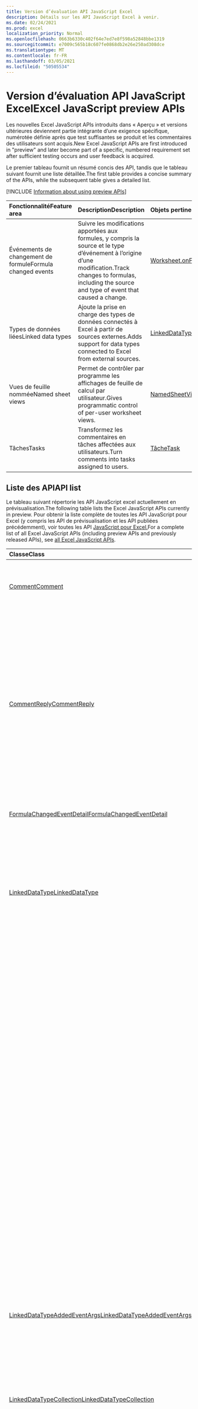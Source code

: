 ```yaml
---
title: Version d’évaluation API JavaScript Excel
description: Détails sur les API JavaScript Excel à venir.
ms.date: 02/24/2021
ms.prod: excel
localization_priority: Normal
ms.openlocfilehash: 0663b6330c402f64e7ed7e8f598a52848bbe1319
ms.sourcegitcommit: e7009c565b18c607fe0868db2e26e250ad308dce
ms.translationtype: MT
ms.contentlocale: fr-FR
ms.lasthandoff: 03/05/2021
ms.locfileid: "50505534"
---
```

# <a name="excel-javascript-preview-apis"></a><span data-ttu-id="dc914-103">Version d’évaluation API JavaScript Excel</span><span class="sxs-lookup"><span data-stu-id="dc914-103">Excel JavaScript preview APIs</span></span>

<span data-ttu-id="dc914-104">Les nouvelles Excel JavaScript APIs introduits dans « Aperçu » et versions ultérieures deviennent partie intégrante d’une exigence spécifique, numérotée définie après que test suffisantes se produit et les commentaires des utilisateurs sont acquis.</span><span class="sxs-lookup"><span data-stu-id="dc914-104">New Excel JavaScript APIs are first introduced in "preview" and later become part of a specific, numbered requirement set after sufficient testing occurs and user feedback is acquired.</span></span>

<span data-ttu-id="dc914-105">Le premier tableau fournit un résumé concis des API, tandis que le tableau suivant fournit une liste détaillée.</span><span class="sxs-lookup"><span data-stu-id="dc914-105">The first table provides a concise summary of the APIs, while the subsequent table gives a detailed list.</span></span>

[!INCLUDE [Information about using preview APIs](../../includes/using-preview-apis-host.md)]

| <span data-ttu-id="dc914-106">Fonctionnalité</span><span class="sxs-lookup"><span data-stu-id="dc914-106">Feature area</span></span> | <span data-ttu-id="dc914-107">Description</span><span class="sxs-lookup"><span data-stu-id="dc914-107">Description</span></span> | <span data-ttu-id="dc914-108">Objets pertinents</span><span class="sxs-lookup"><span data-stu-id="dc914-108">Relevant objects</span></span> |
|:--- |:--- |:--- |
| <span data-ttu-id="dc914-109">Événements de changement de formule</span><span class="sxs-lookup"><span data-stu-id="dc914-109">Formula changed events</span></span> | <span data-ttu-id="dc914-110">Suivre les modifications apportées aux formules, y compris la source et le type d’événement à l’origine d’une modification.</span><span class="sxs-lookup"><span data-stu-id="dc914-110">Track changes to formulas, including the source and type of event that caused a change.</span></span> | [<span data-ttu-id="dc914-111">Worksheet.onFormulaChanged</span><span class="sxs-lookup"><span data-stu-id="dc914-111">Worksheet.onFormulaChanged</span></span>](/javascript/api/excel/excel.worksheet#onFormulaChanged)|
| <span data-ttu-id="dc914-112">Types de données liées</span><span class="sxs-lookup"><span data-stu-id="dc914-112">Linked data types</span></span> | <span data-ttu-id="dc914-113">Ajoute la prise en charge des types de données connectés à Excel à partir de sources externes.</span><span class="sxs-lookup"><span data-stu-id="dc914-113">Adds support for data types connected to Excel from external sources.</span></span> | [<span data-ttu-id="dc914-114">LinkedDataType</span><span class="sxs-lookup"><span data-stu-id="dc914-114">LinkedDataType</span></span>](/javascript/api/excel/excel.linkeddatatype)|
| <span data-ttu-id="dc914-115">Vues de feuille nommée</span><span class="sxs-lookup"><span data-stu-id="dc914-115">Named sheet views</span></span> | <span data-ttu-id="dc914-116">Permet de contrôler par programme les affichages de feuille de calcul par utilisateur.</span><span class="sxs-lookup"><span data-stu-id="dc914-116">Gives programmatic control of per-user worksheet views.</span></span> | [<span data-ttu-id="dc914-117">NamedSheetView</span><span class="sxs-lookup"><span data-stu-id="dc914-117">NamedSheetView</span></span>](/javascript/api/excel/excel.namedsheetview) |
| <span data-ttu-id="dc914-118">Tâches</span><span class="sxs-lookup"><span data-stu-id="dc914-118">Tasks</span></span> | <span data-ttu-id="dc914-119">Transformez les commentaires en tâches affectées aux utilisateurs.</span><span class="sxs-lookup"><span data-stu-id="dc914-119">Turn comments into tasks assigned to users.</span></span> | [<span data-ttu-id="dc914-120">Tâche</span><span class="sxs-lookup"><span data-stu-id="dc914-120">Task</span></span>](/javascript/api/excel/excel.task) |

## <a name="api-list"></a><span data-ttu-id="dc914-121">Liste des API</span><span class="sxs-lookup"><span data-stu-id="dc914-121">API list</span></span>

<span data-ttu-id="dc914-122">Le tableau suivant répertorie les API JavaScript excel actuellement en prévisualisation.</span><span class="sxs-lookup"><span data-stu-id="dc914-122">The following table lists the Excel JavaScript APIs currently in preview.</span></span> <span data-ttu-id="dc914-123">Pour obtenir la liste complète de toutes les API JavaScript pour Excel (y compris les API de prévisualisation et les API publiées précédemment), voir toutes les API [JavaScript pour Excel.](/javascript/api/excel?view=excel-js-preview&preserve-view=true)</span><span class="sxs-lookup"><span data-stu-id="dc914-123">For a complete list of all Excel JavaScript APIs (including preview APIs and previously released APIs), see [all Excel JavaScript APIs](/javascript/api/excel?view=excel-js-preview&preserve-view=true).</span></span>

| <span data-ttu-id="dc914-124">Classe</span><span class="sxs-lookup"><span data-stu-id="dc914-124">Class</span></span> | <span data-ttu-id="dc914-125">Champs</span><span class="sxs-lookup"><span data-stu-id="dc914-125">Fields</span></span> | <span data-ttu-id="dc914-126">Description</span><span class="sxs-lookup"><span data-stu-id="dc914-126">Description</span></span> |
|:---|:---|:---|
|[<span data-ttu-id="dc914-127">Comment</span><span class="sxs-lookup"><span data-stu-id="dc914-127">Comment</span></span>](/javascript/api/excel/excel.comment)|[<span data-ttu-id="dc914-128">assignTask(email: string)</span><span class="sxs-lookup"><span data-stu-id="dc914-128">assignTask(email: string)</span></span>](/javascript/api/excel/excel.comment#assigntask-email-)|<span data-ttu-id="dc914-129">Affecte la tâche liée au commentaire à l’utilisateur donné en tant que seule personne assignée.</span><span class="sxs-lookup"><span data-stu-id="dc914-129">Assigns the task attached to the comment to the given user as the sole assignee.</span></span>|
||[<span data-ttu-id="dc914-130">getTask()</span><span class="sxs-lookup"><span data-stu-id="dc914-130">getTask()</span></span>](/javascript/api/excel/excel.comment#gettask--)|<span data-ttu-id="dc914-131">Obtient la tâche associée à ce commentaire.</span><span class="sxs-lookup"><span data-stu-id="dc914-131">Gets the task associated with this comment.</span></span>|
||[<span data-ttu-id="dc914-132">getTaskOrNullObject()</span><span class="sxs-lookup"><span data-stu-id="dc914-132">getTaskOrNullObject()</span></span>](/javascript/api/excel/excel.comment#gettaskornullobject--)|<span data-ttu-id="dc914-133">Obtient la tâche associée à ce commentaire.</span><span class="sxs-lookup"><span data-stu-id="dc914-133">Gets the task associated with this comment.</span></span>|
|[<span data-ttu-id="dc914-134">CommentReply</span><span class="sxs-lookup"><span data-stu-id="dc914-134">CommentReply</span></span>](/javascript/api/excel/excel.commentreply)|[<span data-ttu-id="dc914-135">assignTask(email: string)</span><span class="sxs-lookup"><span data-stu-id="dc914-135">assignTask(email: string)</span></span>](/javascript/api/excel/excel.commentreply#assigntask-email-)|<span data-ttu-id="dc914-136">Affecte la tâche liée au commentaire à l’utilisateur donné en tant que seule personne assignée.</span><span class="sxs-lookup"><span data-stu-id="dc914-136">Assigns the task attached to the comment to the given user as the sole assignee.</span></span>|
||[<span data-ttu-id="dc914-137">getTask()</span><span class="sxs-lookup"><span data-stu-id="dc914-137">getTask()</span></span>](/javascript/api/excel/excel.commentreply#gettask--)|<span data-ttu-id="dc914-138">Obtient la tâche associée à ce commentaire.</span><span class="sxs-lookup"><span data-stu-id="dc914-138">Gets the task associated with this comment.</span></span>|
||[<span data-ttu-id="dc914-139">getTaskOrNullObject()</span><span class="sxs-lookup"><span data-stu-id="dc914-139">getTaskOrNullObject()</span></span>](/javascript/api/excel/excel.commentreply#gettaskornullobject--)|<span data-ttu-id="dc914-140">Obtient la tâche associée à ce commentaire.</span><span class="sxs-lookup"><span data-stu-id="dc914-140">Gets the task associated with this comment.</span></span>|
|[<span data-ttu-id="dc914-141">FormulaChangedEventDetail</span><span class="sxs-lookup"><span data-stu-id="dc914-141">FormulaChangedEventDetail</span></span>](/javascript/api/excel/excel.formulachangedeventdetail)|[<span data-ttu-id="dc914-142">cellAddress</span><span class="sxs-lookup"><span data-stu-id="dc914-142">cellAddress</span></span>](/javascript/api/excel/excel.formulachangedeventdetail#celladdress)|<span data-ttu-id="dc914-143">Adresse de la cellule qui contient la formule modifiée.</span><span class="sxs-lookup"><span data-stu-id="dc914-143">The address of the cell that contains the changed formula.</span></span>|
||[<span data-ttu-id="dc914-144">previousFormula</span><span class="sxs-lookup"><span data-stu-id="dc914-144">previousFormula</span></span>](/javascript/api/excel/excel.formulachangedeventdetail#previousformula)|<span data-ttu-id="dc914-145">Représente la formule précédente, avant qu’elle n’a été modifiée.</span><span class="sxs-lookup"><span data-stu-id="dc914-145">Represents the previous formula, before it was changed.</span></span>|
|[<span data-ttu-id="dc914-146">LinkedDataType</span><span class="sxs-lookup"><span data-stu-id="dc914-146">LinkedDataType</span></span>](/javascript/api/excel/excel.linkeddatatype)|[<span data-ttu-id="dc914-147">dataProvider</span><span class="sxs-lookup"><span data-stu-id="dc914-147">dataProvider</span></span>](/javascript/api/excel/excel.linkeddatatype#dataprovider)|<span data-ttu-id="dc914-148">Nom du fournisseur de données pour le type de données liées.</span><span class="sxs-lookup"><span data-stu-id="dc914-148">The name of the data provider for the linked data type.</span></span>|
||[<span data-ttu-id="dc914-149">lastRefreshed</span><span class="sxs-lookup"><span data-stu-id="dc914-149">lastRefreshed</span></span>](/javascript/api/excel/excel.linkeddatatype#lastrefreshed)|<span data-ttu-id="dc914-150">Date et heure du fuseau horaire local depuis l’ouverture du manuel lors de la dernière actualisation du type de données liées.</span><span class="sxs-lookup"><span data-stu-id="dc914-150">The local time-zone date and time since the workbook was opened when the linked data type was last refreshed.</span></span>|
||[<span data-ttu-id="dc914-151">name</span><span class="sxs-lookup"><span data-stu-id="dc914-151">name</span></span>](/javascript/api/excel/excel.linkeddatatype#name)|<span data-ttu-id="dc914-152">Nom du type de données liées.</span><span class="sxs-lookup"><span data-stu-id="dc914-152">The name of the linked data type.</span></span>|
||[<span data-ttu-id="dc914-153">periodicRefreshInterval</span><span class="sxs-lookup"><span data-stu-id="dc914-153">periodicRefreshInterval</span></span>](/javascript/api/excel/excel.linkeddatatype#periodicrefreshinterval)|<span data-ttu-id="dc914-154">Fréquence, en secondes, à laquelle le type de données liées est actualisé si elle est définie `refreshMode` sur « Périodique ».</span><span class="sxs-lookup"><span data-stu-id="dc914-154">The frequency, in seconds, at which the linked data type is refreshed if `refreshMode` is set to "Periodic".</span></span>|
||[<span data-ttu-id="dc914-155">refreshMode</span><span class="sxs-lookup"><span data-stu-id="dc914-155">refreshMode</span></span>](/javascript/api/excel/excel.linkeddatatype#refreshmode)|<span data-ttu-id="dc914-156">Mécanisme par lequel les données du type de données liées sont récupérées.</span><span class="sxs-lookup"><span data-stu-id="dc914-156">The mechanism by which the data for the linked data type is retrieved.</span></span>|
||[<span data-ttu-id="dc914-157">serviceId</span><span class="sxs-lookup"><span data-stu-id="dc914-157">serviceId</span></span>](/javascript/api/excel/excel.linkeddatatype#serviceid)|<span data-ttu-id="dc914-158">ID unique du type de données liées.</span><span class="sxs-lookup"><span data-stu-id="dc914-158">The unique id of the linked data type.</span></span>|
||[<span data-ttu-id="dc914-159">supportedRefreshModes</span><span class="sxs-lookup"><span data-stu-id="dc914-159">supportedRefreshModes</span></span>](/javascript/api/excel/excel.linkeddatatype#supportedrefreshmodes)|<span data-ttu-id="dc914-160">Renvoie un tableau avec tous les modes d’actualisation pris en charge par le type de données liées.</span><span class="sxs-lookup"><span data-stu-id="dc914-160">Returns an array with all the refresh modes supported by the linked data type.</span></span>|
||[<span data-ttu-id="dc914-161">requestRefresh()</span><span class="sxs-lookup"><span data-stu-id="dc914-161">requestRefresh()</span></span>](/javascript/api/excel/excel.linkeddatatype#requestrefresh--)|<span data-ttu-id="dc914-162">Effectue une demande d’actualisation du type de données liées.</span><span class="sxs-lookup"><span data-stu-id="dc914-162">Makes a request to refresh the linked data type.</span></span>|
||[<span data-ttu-id="dc914-163">requestSetRefreshMode(refreshMode: Excel.LinkedDataTypeRefreshMode)</span><span class="sxs-lookup"><span data-stu-id="dc914-163">requestSetRefreshMode(refreshMode: Excel.LinkedDataTypeRefreshMode)</span></span>](/javascript/api/excel/excel.linkeddatatype#requestsetrefreshmode-refreshmode-)|<span data-ttu-id="dc914-164">Effectue une demande de modification du mode d’actualisation pour ce type de données liées.</span><span class="sxs-lookup"><span data-stu-id="dc914-164">Makes a request to change the refresh mode for this linked data type.</span></span>|
|[<span data-ttu-id="dc914-165">LinkedDataTypeAddedEventArgs</span><span class="sxs-lookup"><span data-stu-id="dc914-165">LinkedDataTypeAddedEventArgs</span></span>](/javascript/api/excel/excel.linkeddatatypeaddedeventargs)|[<span data-ttu-id="dc914-166">serviceId</span><span class="sxs-lookup"><span data-stu-id="dc914-166">serviceId</span></span>](/javascript/api/excel/excel.linkeddatatypeaddedeventargs#serviceid)|<span data-ttu-id="dc914-167">ID unique du nouveau type de données liées.</span><span class="sxs-lookup"><span data-stu-id="dc914-167">The unique id of the new linked data type.</span></span>|
||[<span data-ttu-id="dc914-168">source</span><span class="sxs-lookup"><span data-stu-id="dc914-168">source</span></span>](/javascript/api/excel/excel.linkeddatatypeaddedeventargs#source)|<span data-ttu-id="dc914-169">Obtient la source de l’événement.</span><span class="sxs-lookup"><span data-stu-id="dc914-169">Gets the source of the event.</span></span>|
||[<span data-ttu-id="dc914-170">type</span><span class="sxs-lookup"><span data-stu-id="dc914-170">type</span></span>](/javascript/api/excel/excel.linkeddatatypeaddedeventargs#type)|<span data-ttu-id="dc914-171">Obtient le type de l’événement.</span><span class="sxs-lookup"><span data-stu-id="dc914-171">Gets the type of the event.</span></span>|
|[<span data-ttu-id="dc914-172">LinkedDataTypeCollection</span><span class="sxs-lookup"><span data-stu-id="dc914-172">LinkedDataTypeCollection</span></span>](/javascript/api/excel/excel.linkeddatatypecollection)|[<span data-ttu-id="dc914-173">getCount()</span><span class="sxs-lookup"><span data-stu-id="dc914-173">getCount()</span></span>](/javascript/api/excel/excel.linkeddatatypecollection#getcount--)|<span data-ttu-id="dc914-174">Obtient le nombre de types de données liées dans la collection.</span><span class="sxs-lookup"><span data-stu-id="dc914-174">Gets the number of linked data types in the collection.</span></span>|
||[<span data-ttu-id="dc914-175">getItem(key: number)</span><span class="sxs-lookup"><span data-stu-id="dc914-175">getItem(key: number)</span></span>](/javascript/api/excel/excel.linkeddatatypecollection#getitem-key-)|<span data-ttu-id="dc914-176">Obtient un type de données liées par ID de service.</span><span class="sxs-lookup"><span data-stu-id="dc914-176">Gets a linked data type by service id.</span></span>|
||[<span data-ttu-id="dc914-177">getItemAt(index: number)</span><span class="sxs-lookup"><span data-stu-id="dc914-177">getItemAt(index: number)</span></span>](/javascript/api/excel/excel.linkeddatatypecollection#getitemat-index-)|<span data-ttu-id="dc914-178">Obtient un type de données liées par son index dans la collection.</span><span class="sxs-lookup"><span data-stu-id="dc914-178">Gets a linked data type by its index in the collection.</span></span>|
||[<span data-ttu-id="dc914-179">getItemOrNullObject(key: number)</span><span class="sxs-lookup"><span data-stu-id="dc914-179">getItemOrNullObject(key: number)</span></span>](/javascript/api/excel/excel.linkeddatatypecollection#getitemornullobject-key-)|<span data-ttu-id="dc914-180">Obtient un type de données liées par ID.</span><span class="sxs-lookup"><span data-stu-id="dc914-180">Gets a linked data type by ID.</span></span>|
||[<span data-ttu-id="dc914-181">items</span><span class="sxs-lookup"><span data-stu-id="dc914-181">items</span></span>](/javascript/api/excel/excel.linkeddatatypecollection#items)|<span data-ttu-id="dc914-182">Obtient l’élément enfant chargé dans cette collection de sites.</span><span class="sxs-lookup"><span data-stu-id="dc914-182">Gets the loaded child items in this collection.</span></span>|
||[<span data-ttu-id="dc914-183">requestRefreshAll()</span><span class="sxs-lookup"><span data-stu-id="dc914-183">requestRefreshAll()</span></span>](/javascript/api/excel/excel.linkeddatatypecollection#requestrefreshall--)|<span data-ttu-id="dc914-184">Effectue une demande d’actualisation de tous les types de données liées dans la collection.</span><span class="sxs-lookup"><span data-stu-id="dc914-184">Makes a request to refresh all the linked data types in the collection.</span></span>|
|[<span data-ttu-id="dc914-185">NamedSheetView</span><span class="sxs-lookup"><span data-stu-id="dc914-185">NamedSheetView</span></span>](/javascript/api/excel/excel.namedsheetview)|[<span data-ttu-id="dc914-186">activate()</span><span class="sxs-lookup"><span data-stu-id="dc914-186">activate()</span></span>](/javascript/api/excel/excel.namedsheetview#activate--)|<span data-ttu-id="dc914-187">Active cette vue de feuille.</span><span class="sxs-lookup"><span data-stu-id="dc914-187">Activates this sheet view.</span></span>|
||[<span data-ttu-id="dc914-188">delete()</span><span class="sxs-lookup"><span data-stu-id="dc914-188">delete()</span></span>](/javascript/api/excel/excel.namedsheetview#delete--)|<span data-ttu-id="dc914-189">Supprime l’affichage Feuille de la feuille de calcul.</span><span class="sxs-lookup"><span data-stu-id="dc914-189">Removes the sheet view from the worksheet.</span></span>|
||[<span data-ttu-id="dc914-190">duplicate(name?: string)</span><span class="sxs-lookup"><span data-stu-id="dc914-190">duplicate(name?: string)</span></span>](/javascript/api/excel/excel.namedsheetview#duplicate-name-)|<span data-ttu-id="dc914-191">Crée une copie de cette vue de feuille.</span><span class="sxs-lookup"><span data-stu-id="dc914-191">Creates a copy of this sheet view.</span></span>|
||[<span data-ttu-id="dc914-192">name</span><span class="sxs-lookup"><span data-stu-id="dc914-192">name</span></span>](/javascript/api/excel/excel.namedsheetview#name)|<span data-ttu-id="dc914-193">Obtient ou définit le nom de l’affichage Feuille.</span><span class="sxs-lookup"><span data-stu-id="dc914-193">Gets or sets the name of the sheet view.</span></span>|
|[<span data-ttu-id="dc914-194">NamedSheetViewCollection</span><span class="sxs-lookup"><span data-stu-id="dc914-194">NamedSheetViewCollection</span></span>](/javascript/api/excel/excel.namedsheetviewcollection)|[<span data-ttu-id="dc914-195">add(name: string)</span><span class="sxs-lookup"><span data-stu-id="dc914-195">add(name: string)</span></span>](/javascript/api/excel/excel.namedsheetviewcollection#add-name-)|<span data-ttu-id="dc914-196">Crée un affichage feuille avec le nom donné.</span><span class="sxs-lookup"><span data-stu-id="dc914-196">Creates a new sheet view with the given name.</span></span>|
||[<span data-ttu-id="dc914-197">enterTemporary()</span><span class="sxs-lookup"><span data-stu-id="dc914-197">enterTemporary()</span></span>](/javascript/api/excel/excel.namedsheetviewcollection#entertemporary--)|<span data-ttu-id="dc914-198">Crée et active un nouvel affichage de feuille temporaire.</span><span class="sxs-lookup"><span data-stu-id="dc914-198">Creates and activates a new temporary sheet view.</span></span>|
||[<span data-ttu-id="dc914-199">exit()</span><span class="sxs-lookup"><span data-stu-id="dc914-199">exit()</span></span>](/javascript/api/excel/excel.namedsheetviewcollection#exit--)|<span data-ttu-id="dc914-200">Quitte l’affichage feuille actif.</span><span class="sxs-lookup"><span data-stu-id="dc914-200">Exits the currently active sheet view.</span></span>|
||[<span data-ttu-id="dc914-201">getActive()</span><span class="sxs-lookup"><span data-stu-id="dc914-201">getActive()</span></span>](/javascript/api/excel/excel.namedsheetviewcollection#getactive--)|<span data-ttu-id="dc914-202">Obtient la vue de feuille de calcul active.</span><span class="sxs-lookup"><span data-stu-id="dc914-202">Gets the worksheet's currently active sheet view.</span></span>|
||[<span data-ttu-id="dc914-203">getCount()</span><span class="sxs-lookup"><span data-stu-id="dc914-203">getCount()</span></span>](/javascript/api/excel/excel.namedsheetviewcollection#getcount--)|<span data-ttu-id="dc914-204">Obtient le nombre d’affichages de feuille dans cette feuille de calcul.</span><span class="sxs-lookup"><span data-stu-id="dc914-204">Gets the number of sheet views in this worksheet.</span></span>|
||[<span data-ttu-id="dc914-205">getItem(key: string)</span><span class="sxs-lookup"><span data-stu-id="dc914-205">getItem(key: string)</span></span>](/javascript/api/excel/excel.namedsheetviewcollection#getitem-key-)|<span data-ttu-id="dc914-206">Obtient une vue de feuille à l’aide de son nom.</span><span class="sxs-lookup"><span data-stu-id="dc914-206">Gets a sheet view using its name.</span></span>|
||[<span data-ttu-id="dc914-207">getItemAt(index: number)</span><span class="sxs-lookup"><span data-stu-id="dc914-207">getItemAt(index: number)</span></span>](/javascript/api/excel/excel.namedsheetviewcollection#getitemat-index-)|<span data-ttu-id="dc914-208">Obtient une vue de feuille par son index dans la collection.</span><span class="sxs-lookup"><span data-stu-id="dc914-208">Gets a sheet view by its index in the collection.</span></span>|
||[<span data-ttu-id="dc914-209">items</span><span class="sxs-lookup"><span data-stu-id="dc914-209">items</span></span>](/javascript/api/excel/excel.namedsheetviewcollection#items)|<span data-ttu-id="dc914-210">Obtient l’élément enfant chargé dans cette collection de sites.</span><span class="sxs-lookup"><span data-stu-id="dc914-210">Gets the loaded child items in this collection.</span></span>|
|[<span data-ttu-id="dc914-211">PivotLayout</span><span class="sxs-lookup"><span data-stu-id="dc914-211">PivotLayout</span></span>](/javascript/api/excel/excel.pivotlayout)|[<span data-ttu-id="dc914-212">altTextDescription</span><span class="sxs-lookup"><span data-stu-id="dc914-212">altTextDescription</span></span>](/javascript/api/excel/excel.pivotlayout#alttextdescription)|<span data-ttu-id="dc914-213">Description de texte de alt du tableau croisé dynamique.</span><span class="sxs-lookup"><span data-stu-id="dc914-213">The alt text description of the PivotTable.</span></span>|
||[<span data-ttu-id="dc914-214">altTextTitle</span><span class="sxs-lookup"><span data-stu-id="dc914-214">altTextTitle</span></span>](/javascript/api/excel/excel.pivotlayout#alttexttitle)|<span data-ttu-id="dc914-215">Titre de texte de alt du tableau croisé dynamique.</span><span class="sxs-lookup"><span data-stu-id="dc914-215">The alt text title of the PivotTable.</span></span>|
||[<span data-ttu-id="dc914-216">displayBlankLineAfterEachItem(display: boolean)</span><span class="sxs-lookup"><span data-stu-id="dc914-216">displayBlankLineAfterEachItem(display: boolean)</span></span>](/javascript/api/excel/excel.pivotlayout#displayblanklineaftereachitem-display-)|<span data-ttu-id="dc914-217">Définit si une ligne vide doit être affichée après chaque élément.</span><span class="sxs-lookup"><span data-stu-id="dc914-217">Sets whether or not to display a blank line after each item.</span></span>|
||[<span data-ttu-id="dc914-218">emptyCellText</span><span class="sxs-lookup"><span data-stu-id="dc914-218">emptyCellText</span></span>](/javascript/api/excel/excel.pivotlayout#emptycelltext)|<span data-ttu-id="dc914-219">Texte qui est automatiquement rempli dans n’importe quelle cellule vide du tableau croisé dynamique si `fillEmptyCells == true` .</span><span class="sxs-lookup"><span data-stu-id="dc914-219">The text that is automatically filled into any empty cell in the PivotTable if `fillEmptyCells == true`.</span></span>|
||[<span data-ttu-id="dc914-220">fillEmptyCells</span><span class="sxs-lookup"><span data-stu-id="dc914-220">fillEmptyCells</span></span>](/javascript/api/excel/excel.pivotlayout#fillemptycells)|<span data-ttu-id="dc914-221">Spécifie si les cellules vides du tableau croisé dynamique doivent être remplies avec le `emptyCellText` .</span><span class="sxs-lookup"><span data-stu-id="dc914-221">Specifies whether empty cells in the PivotTable should be populated with the `emptyCellText`.</span></span>|
||[<span data-ttu-id="dc914-222">getCell(dataHierarchy: DataPivotHierarchy \| string, rowItems: Array<PivotItem \| string>, columnItems: Array<PivotItem \| string>)</span><span class="sxs-lookup"><span data-stu-id="dc914-222">getCell(dataHierarchy: DataPivotHierarchy \| string, rowItems: Array<PivotItem \| string>, columnItems: Array<PivotItem \| string>)</span></span>](/javascript/api/excel/excel.pivotlayout#getcell-datahierarchy--rowitems--columnitems-)|<span data-ttu-id="dc914-223">Obtient une cellule unique dans le tableau croisé dynamique basé sur une hiérarchie de données ainsi que les éléments de ligne et de colonne de leurs hiérarchies respectives.</span><span class="sxs-lookup"><span data-stu-id="dc914-223">Gets a unique cell in the PivotTable based on a data hierarchy and the row and column items of their respective hierarchies.</span></span>|
||[<span data-ttu-id="dc914-224">pivotStyle</span><span class="sxs-lookup"><span data-stu-id="dc914-224">pivotStyle</span></span>](/javascript/api/excel/excel.pivotlayout#pivotstyle)|<span data-ttu-id="dc914-225">Style appliqué au tableau croisé dynamique.</span><span class="sxs-lookup"><span data-stu-id="dc914-225">The style applied to the PivotTable.</span></span>|
||[<span data-ttu-id="dc914-226">repeatAllItemLabels(repeatLabels: boolean)</span><span class="sxs-lookup"><span data-stu-id="dc914-226">repeatAllItemLabels(repeatLabels: boolean)</span></span>](/javascript/api/excel/excel.pivotlayout#repeatallitemlabels-repeatlabels-)|<span data-ttu-id="dc914-227">Définit le paramètre « Répéter toutes les étiquettes d’éléments » sur tous les champs du tableau croisé dynamique.</span><span class="sxs-lookup"><span data-stu-id="dc914-227">Sets the "repeat all item labels" setting across all fields in the PivotTable.</span></span>|
||[<span data-ttu-id="dc914-228">setStyle(style: string \| PivotTableStyle \| BuiltInPivotTableStyle)</span><span class="sxs-lookup"><span data-stu-id="dc914-228">setStyle(style: string \| PivotTableStyle \| BuiltInPivotTableStyle)</span></span>](/javascript/api/excel/excel.pivotlayout#setstyle-style-)|<span data-ttu-id="dc914-229">Définit le style appliqué au tableau croisé dynamique.</span><span class="sxs-lookup"><span data-stu-id="dc914-229">Sets the style applied to the PivotTable.</span></span>|
||[<span data-ttu-id="dc914-230">showFieldHeaders</span><span class="sxs-lookup"><span data-stu-id="dc914-230">showFieldHeaders</span></span>](/javascript/api/excel/excel.pivotlayout#showfieldheaders)|<span data-ttu-id="dc914-231">Spécifie si le tableau croisé dynamique affiche les en-têtes de champ (légendes de champ et les drop-downs de filtre).</span><span class="sxs-lookup"><span data-stu-id="dc914-231">Specifies whether the PivotTable displays field headers (field captions and filter drop-downs).</span></span>|
|[<span data-ttu-id="dc914-232">PivotTable</span><span class="sxs-lookup"><span data-stu-id="dc914-232">PivotTable</span></span>](/javascript/api/excel/excel.pivottable)|[<span data-ttu-id="dc914-233">refreshOnOpen</span><span class="sxs-lookup"><span data-stu-id="dc914-233">refreshOnOpen</span></span>](/javascript/api/excel/excel.pivottable#refreshonopen)|<span data-ttu-id="dc914-234">Spécifie si le tableau croisé dynamique est actualisé à l’ouverture du manuel.</span><span class="sxs-lookup"><span data-stu-id="dc914-234">Specifies whether the PivotTable refreshes when the workbook opens.</span></span>|
|[<span data-ttu-id="dc914-235">Range</span><span class="sxs-lookup"><span data-stu-id="dc914-235">Range</span></span>](/javascript/api/excel/excel.range)|[<span data-ttu-id="dc914-236">getPrecedents()</span><span class="sxs-lookup"><span data-stu-id="dc914-236">getPrecedents()</span></span>](/javascript/api/excel/excel.range#getprecedents--)|<span data-ttu-id="dc914-237">Renvoie un objet qui représente la plage contenant tous les antécédents d’une cellule dans la même feuille de calcul ou `WorkbookRangeAreas` dans plusieurs feuilles de calcul.</span><span class="sxs-lookup"><span data-stu-id="dc914-237">Returns a `WorkbookRangeAreas` object that represents the range containing all the precedents of a cell in same worksheet or in multiple worksheets.</span></span>|
|[<span data-ttu-id="dc914-238">RefreshModeChangedEventArgs</span><span class="sxs-lookup"><span data-stu-id="dc914-238">RefreshModeChangedEventArgs</span></span>](/javascript/api/excel/excel.refreshmodechangedeventargs)|[<span data-ttu-id="dc914-239">refreshMode</span><span class="sxs-lookup"><span data-stu-id="dc914-239">refreshMode</span></span>](/javascript/api/excel/excel.refreshmodechangedeventargs#refreshmode)|<span data-ttu-id="dc914-240">Mode d’actualisation du type de données liées.</span><span class="sxs-lookup"><span data-stu-id="dc914-240">The linked data type refresh mode.</span></span>|
||[<span data-ttu-id="dc914-241">serviceId</span><span class="sxs-lookup"><span data-stu-id="dc914-241">serviceId</span></span>](/javascript/api/excel/excel.refreshmodechangedeventargs#serviceid)|<span data-ttu-id="dc914-242">ID unique de l’objet dont le mode d’actualisation a été modifié.</span><span class="sxs-lookup"><span data-stu-id="dc914-242">The unique id of the object whose refresh mode was changed.</span></span>|
||[<span data-ttu-id="dc914-243">source</span><span class="sxs-lookup"><span data-stu-id="dc914-243">source</span></span>](/javascript/api/excel/excel.refreshmodechangedeventargs#source)|<span data-ttu-id="dc914-244">Obtient la source de l’événement.</span><span class="sxs-lookup"><span data-stu-id="dc914-244">Gets the source of the event.</span></span>|
||[<span data-ttu-id="dc914-245">type</span><span class="sxs-lookup"><span data-stu-id="dc914-245">type</span></span>](/javascript/api/excel/excel.refreshmodechangedeventargs#type)|<span data-ttu-id="dc914-246">Obtient le type de l’événement.</span><span class="sxs-lookup"><span data-stu-id="dc914-246">Gets the type of the event.</span></span>|
|[<span data-ttu-id="dc914-247">RefreshRequestCompletedEventArgs</span><span class="sxs-lookup"><span data-stu-id="dc914-247">RefreshRequestCompletedEventArgs</span></span>](/javascript/api/excel/excel.refreshrequestcompletedeventargs)|[<span data-ttu-id="dc914-248">actualisé</span><span class="sxs-lookup"><span data-stu-id="dc914-248">refreshed</span></span>](/javascript/api/excel/excel.refreshrequestcompletedeventargs#refreshed)|<span data-ttu-id="dc914-249">Indique si la demande d’actualisation a réussi.</span><span class="sxs-lookup"><span data-stu-id="dc914-249">Indicates if the request to refresh was successful.</span></span>|
||[<span data-ttu-id="dc914-250">serviceId</span><span class="sxs-lookup"><span data-stu-id="dc914-250">serviceId</span></span>](/javascript/api/excel/excel.refreshrequestcompletedeventargs#serviceid)|<span data-ttu-id="dc914-251">ID unique de l’objet dont la demande d’actualisation a été effectuée.</span><span class="sxs-lookup"><span data-stu-id="dc914-251">The unique id of the object whose refresh request was completed.</span></span>|
||[<span data-ttu-id="dc914-252">source</span><span class="sxs-lookup"><span data-stu-id="dc914-252">source</span></span>](/javascript/api/excel/excel.refreshrequestcompletedeventargs#source)|<span data-ttu-id="dc914-253">Obtient la source de l’événement.</span><span class="sxs-lookup"><span data-stu-id="dc914-253">Gets the source of the event.</span></span>|
||[<span data-ttu-id="dc914-254">type</span><span class="sxs-lookup"><span data-stu-id="dc914-254">type</span></span>](/javascript/api/excel/excel.refreshrequestcompletedeventargs#type)|<span data-ttu-id="dc914-255">Obtient le type de l’événement.</span><span class="sxs-lookup"><span data-stu-id="dc914-255">Gets the type of the event.</span></span>|
||[<span data-ttu-id="dc914-256">avertissements</span><span class="sxs-lookup"><span data-stu-id="dc914-256">warnings</span></span>](/javascript/api/excel/excel.refreshrequestcompletedeventargs#warnings)|<span data-ttu-id="dc914-257">Tableau qui contient les avertissements générés à partir de la demande d’actualisation.</span><span class="sxs-lookup"><span data-stu-id="dc914-257">An array that contains any warnings generated from the refresh request.</span></span>|
|[<span data-ttu-id="dc914-258">ShapeCollection</span><span class="sxs-lookup"><span data-stu-id="dc914-258">ShapeCollection</span></span>](/javascript/api/excel/excel.shapecollection)|[<span data-ttu-id="dc914-259">addSvg(xml: string)</span><span class="sxs-lookup"><span data-stu-id="dc914-259">addSvg(xml: string)</span></span>](/javascript/api/excel/excel.shapecollection#addsvg-xml-)|<span data-ttu-id="dc914-260">Crée un graphique de fichiers SVG (SVG) à partir d’une chaîne XML et il est ajouté à la feuille de calcul.</span><span class="sxs-lookup"><span data-stu-id="dc914-260">Creates a scalable vector graphic (SVG) from an XML string and adds it to the worksheet.</span></span>|
|[<span data-ttu-id="dc914-261">Segment</span><span class="sxs-lookup"><span data-stu-id="dc914-261">Slicer</span></span>](/javascript/api/excel/excel.slicer)|[<span data-ttu-id="dc914-262">nameInFormula</span><span class="sxs-lookup"><span data-stu-id="dc914-262">nameInFormula</span></span>](/javascript/api/excel/excel.slicer#nameinformula)|<span data-ttu-id="dc914-263">Représente le nom du segment utilisé dans la formule.</span><span class="sxs-lookup"><span data-stu-id="dc914-263">Represents the slicer name used in the formula.</span></span>|
||[<span data-ttu-id="dc914-264">slicerStyle</span><span class="sxs-lookup"><span data-stu-id="dc914-264">slicerStyle</span></span>](/javascript/api/excel/excel.slicer#slicerstyle)|<span data-ttu-id="dc914-265">Style appliqué au slicer.</span><span class="sxs-lookup"><span data-stu-id="dc914-265">The style applied to the Slicer.</span></span>|
||[<span data-ttu-id="dc914-266">setStyle(style: string \| SlicerStyle \| BuiltInSlicerStyle)</span><span class="sxs-lookup"><span data-stu-id="dc914-266">setStyle(style: string \| SlicerStyle \| BuiltInSlicerStyle)</span></span>](/javascript/api/excel/excel.slicer#setstyle-style-)|<span data-ttu-id="dc914-267">Définit le style appliqué au slicer.</span><span class="sxs-lookup"><span data-stu-id="dc914-267">Sets the style applied to the slicer.</span></span>|
|[<span data-ttu-id="dc914-268">Tableau</span><span class="sxs-lookup"><span data-stu-id="dc914-268">Table</span></span>](/javascript/api/excel/excel.table)|[<span data-ttu-id="dc914-269">clearStyle()</span><span class="sxs-lookup"><span data-stu-id="dc914-269">clearStyle()</span></span>](/javascript/api/excel/excel.table#clearstyle--)|<span data-ttu-id="dc914-270">Modifie le tableau pour utiliser le style de tableau par défaut.</span><span class="sxs-lookup"><span data-stu-id="dc914-270">Changes the table to use the default table style.</span></span>|
||[<span data-ttu-id="dc914-271">onFiltered</span><span class="sxs-lookup"><span data-stu-id="dc914-271">onFiltered</span></span>](/javascript/api/excel/excel.table#onfiltered)|<span data-ttu-id="dc914-272">Se produit lorsque le filtre est appliqué sur une table spécifique.</span><span class="sxs-lookup"><span data-stu-id="dc914-272">Occurs when filter is applied on a specific table.</span></span>|
||[<span data-ttu-id="dc914-273">tableStyle</span><span class="sxs-lookup"><span data-stu-id="dc914-273">tableStyle</span></span>](/javascript/api/excel/excel.table#tablestyle)|<span data-ttu-id="dc914-274">Style appliqué au tableau.</span><span class="sxs-lookup"><span data-stu-id="dc914-274">The style applied to the Table.</span></span>|
||[<span data-ttu-id="dc914-275">setStyle(style: string \| TableStyle \| BuiltInTableStyle)</span><span class="sxs-lookup"><span data-stu-id="dc914-275">setStyle(style: string \| TableStyle \| BuiltInTableStyle)</span></span>](/javascript/api/excel/excel.table#setstyle-style-)|<span data-ttu-id="dc914-276">Définit le style appliqué au tableau.</span><span class="sxs-lookup"><span data-stu-id="dc914-276">Sets the style applied to the table.</span></span>|
|[<span data-ttu-id="dc914-277">TableCollection</span><span class="sxs-lookup"><span data-stu-id="dc914-277">TableCollection</span></span>](/javascript/api/excel/excel.tablecollection)|[<span data-ttu-id="dc914-278">onFiltered</span><span class="sxs-lookup"><span data-stu-id="dc914-278">onFiltered</span></span>](/javascript/api/excel/excel.tablecollection#onfiltered)|<span data-ttu-id="dc914-279">Se produit lorsque le filtre est appliqué sur n’importe quel tableau dans un classeur ou une feuille de calcul.</span><span class="sxs-lookup"><span data-stu-id="dc914-279">Occurs when filter is applied on any table in a workbook, or a worksheet.</span></span>|
|[<span data-ttu-id="dc914-280">TableFilteredEventArgs</span><span class="sxs-lookup"><span data-stu-id="dc914-280">TableFilteredEventArgs</span></span>](/javascript/api/excel/excel.tablefilteredeventargs)|[<span data-ttu-id="dc914-281">tableId</span><span class="sxs-lookup"><span data-stu-id="dc914-281">tableId</span></span>](/javascript/api/excel/excel.tablefilteredeventargs#tableid)|<span data-ttu-id="dc914-282">Obtient l’id du tableau dans lequel le filtre est appliqué.</span><span class="sxs-lookup"><span data-stu-id="dc914-282">Gets the id of the table in which the filter is applied.</span></span>|
||[<span data-ttu-id="dc914-283">type</span><span class="sxs-lookup"><span data-stu-id="dc914-283">type</span></span>](/javascript/api/excel/excel.tablefilteredeventargs#type)|<span data-ttu-id="dc914-284">Obtient le type de l’événement.</span><span class="sxs-lookup"><span data-stu-id="dc914-284">Gets the type of the event.</span></span>|
||[<span data-ttu-id="dc914-285">worksheetId</span><span class="sxs-lookup"><span data-stu-id="dc914-285">worksheetId</span></span>](/javascript/api/excel/excel.tablefilteredeventargs#worksheetid)|<span data-ttu-id="dc914-286">Obtient l’id de la feuille de calcul qui contient le tableau.</span><span class="sxs-lookup"><span data-stu-id="dc914-286">Gets the id of the worksheet which contains the table.</span></span>|
|[<span data-ttu-id="dc914-287">Tâche</span><span class="sxs-lookup"><span data-stu-id="dc914-287">Task</span></span>](/javascript/api/excel/excel.task)|[<span data-ttu-id="dc914-288">addAssignee(email: string)</span><span class="sxs-lookup"><span data-stu-id="dc914-288">addAssignee(email: string)</span></span>](/javascript/api/excel/excel.task#addassignee-email-)|<span data-ttu-id="dc914-289">Ajoute une personne assignée à la tâche.</span><span class="sxs-lookup"><span data-stu-id="dc914-289">Adds an assignee to the task.</span></span>|
||[<span data-ttu-id="dc914-290">applyChanges(taskChanges: Excel.TaskChanges)</span><span class="sxs-lookup"><span data-stu-id="dc914-290">applyChanges(taskChanges: Excel.TaskChanges)</span></span>](/javascript/api/excel/excel.task#applychanges-taskchanges-)|<span data-ttu-id="dc914-291">Applique les modifications données à la tâche.</span><span class="sxs-lookup"><span data-stu-id="dc914-291">Applies the given changes to the task.</span></span>|
||[<span data-ttu-id="dc914-292">assignees</span><span class="sxs-lookup"><span data-stu-id="dc914-292">assignees</span></span>](/javascript/api/excel/excel.task#assignees)|<span data-ttu-id="dc914-293">Obtient les utilisateurs auxquels la tâche est affectée.</span><span class="sxs-lookup"><span data-stu-id="dc914-293">Gets the users to whom the task is assigned.</span></span>|
||[<span data-ttu-id="dc914-294">comment</span><span class="sxs-lookup"><span data-stu-id="dc914-294">comment</span></span>](/javascript/api/excel/excel.task#comment)|<span data-ttu-id="dc914-295">Obtient le commentaire associé à la tâche.</span><span class="sxs-lookup"><span data-stu-id="dc914-295">Gets the comment associated with the task.</span></span>|
||[<span data-ttu-id="dc914-296">dueDate</span><span class="sxs-lookup"><span data-stu-id="dc914-296">dueDate</span></span>](/javascript/api/excel/excel.task#duedate)|<span data-ttu-id="dc914-297">Obtient la date et l’heure d’échéance de la tâche.</span><span class="sxs-lookup"><span data-stu-id="dc914-297">Gets the date and time the task is due.</span></span>|
||[<span data-ttu-id="dc914-298">historyRecords</span><span class="sxs-lookup"><span data-stu-id="dc914-298">historyRecords</span></span>](/javascript/api/excel/excel.task#historyrecords)|<span data-ttu-id="dc914-299">Obtient les enregistrements d’historique de la tâche.</span><span class="sxs-lookup"><span data-stu-id="dc914-299">Gets the history records of the task.</span></span>|
||[<span data-ttu-id="dc914-300">id</span><span class="sxs-lookup"><span data-stu-id="dc914-300">id</span></span>](/javascript/api/excel/excel.task#id)|<span data-ttu-id="dc914-301">Obtient l’ID de la tâche.</span><span class="sxs-lookup"><span data-stu-id="dc914-301">Gets the id of the task.</span></span>|
||[<span data-ttu-id="dc914-302">percentComplete</span><span class="sxs-lookup"><span data-stu-id="dc914-302">percentComplete</span></span>](/javascript/api/excel/excel.task#percentcomplete)|<span data-ttu-id="dc914-303">Obtient le pourcentage d’achèvement de la tâche.</span><span class="sxs-lookup"><span data-stu-id="dc914-303">Gets the completion percentage of the task.</span></span>|
||[<span data-ttu-id="dc914-304">priorité</span><span class="sxs-lookup"><span data-stu-id="dc914-304">priority</span></span>](/javascript/api/excel/excel.task#priority)|<span data-ttu-id="dc914-305">Obtient la priorité de la tâche.</span><span class="sxs-lookup"><span data-stu-id="dc914-305">Gets the priority of the task.</span></span>|
||[<span data-ttu-id="dc914-306">startDate</span><span class="sxs-lookup"><span data-stu-id="dc914-306">startDate</span></span>](/javascript/api/excel/excel.task#startdate)|<span data-ttu-id="dc914-307">Obtient la date et l’heure de début de la tâche.</span><span class="sxs-lookup"><span data-stu-id="dc914-307">Gets the date and time the task should start.</span></span>|
||[<span data-ttu-id="dc914-308">title</span><span class="sxs-lookup"><span data-stu-id="dc914-308">title</span></span>](/javascript/api/excel/excel.task#title)|<span data-ttu-id="dc914-309">Obtient le titre de la tâche.</span><span class="sxs-lookup"><span data-stu-id="dc914-309">Gets title of the task.</span></span>|
||[<span data-ttu-id="dc914-310">removeAllAssignees()</span><span class="sxs-lookup"><span data-stu-id="dc914-310">removeAllAssignees()</span></span>](/javascript/api/excel/excel.task#removeallassignees--)|<span data-ttu-id="dc914-311">Supprime tous les personnes assignées de la tâche.</span><span class="sxs-lookup"><span data-stu-id="dc914-311">Removes all assignees from the task.</span></span>|
||[<span data-ttu-id="dc914-312">removeAssignee(email: string)</span><span class="sxs-lookup"><span data-stu-id="dc914-312">removeAssignee(email: string)</span></span>](/javascript/api/excel/excel.task#removeassignee-email-)|<span data-ttu-id="dc914-313">Supprime une personne assignée de la tâche.</span><span class="sxs-lookup"><span data-stu-id="dc914-313">Removes an assignee from the task.</span></span>|
||[<span data-ttu-id="dc914-314">setPercentComplete(percentComplete: number)</span><span class="sxs-lookup"><span data-stu-id="dc914-314">setPercentComplete(percentComplete: number)</span></span>](/javascript/api/excel/excel.task#setpercentcomplete-percentcomplete-)|<span data-ttu-id="dc914-315">Modifie l’achèvement de la tâche.</span><span class="sxs-lookup"><span data-stu-id="dc914-315">Changes the completion of the task.</span></span>|
||[<span data-ttu-id="dc914-316">setPriority(priority: number)</span><span class="sxs-lookup"><span data-stu-id="dc914-316">setPriority(priority: number)</span></span>](/javascript/api/excel/excel.task#setpriority-priority-)|<span data-ttu-id="dc914-317">Modifie la priorité de la tâche.</span><span class="sxs-lookup"><span data-stu-id="dc914-317">Changes the priority of the task.</span></span>|
||[<span data-ttu-id="dc914-318">setStartDateAndDueDate(startDate: Date, dueDate: Date)</span><span class="sxs-lookup"><span data-stu-id="dc914-318">setStartDateAndDueDate(startDate: Date, dueDate: Date)</span></span>](/javascript/api/excel/excel.task#setstartdateandduedate-startdate--duedate-)|<span data-ttu-id="dc914-319">Modifie le début et les dates d’échéance de la tâche.</span><span class="sxs-lookup"><span data-stu-id="dc914-319">Changes the start and the due dates of the task.</span></span>|
||[<span data-ttu-id="dc914-320">setTitle(title: string)</span><span class="sxs-lookup"><span data-stu-id="dc914-320">setTitle(title: string)</span></span>](/javascript/api/excel/excel.task#settitle-title-)|<span data-ttu-id="dc914-321">Modifie le titre de la tâche.</span><span class="sxs-lookup"><span data-stu-id="dc914-321">Changes the title of the task.</span></span>|
|[<span data-ttu-id="dc914-322">TaskChanges</span><span class="sxs-lookup"><span data-stu-id="dc914-322">TaskChanges</span></span>](/javascript/api/excel/excel.taskchanges)|[<span data-ttu-id="dc914-323">dueDate</span><span class="sxs-lookup"><span data-stu-id="dc914-323">dueDate</span></span>](/javascript/api/excel/excel.taskchanges#duedate)|<span data-ttu-id="dc914-324">Définit une nouvelle date d’échéance pour la tâche, dans le fuseau horaire UTC.</span><span class="sxs-lookup"><span data-stu-id="dc914-324">Sets a new due date for the task, in UTC time zone.</span></span>|
||[<span data-ttu-id="dc914-325">emailsToAssign</span><span class="sxs-lookup"><span data-stu-id="dc914-325">emailsToAssign</span></span>](/javascript/api/excel/excel.taskchanges#emailstoassign)|<span data-ttu-id="dc914-326">Définit les adresses de messagerie des utilisateurs à affecter à la tâche.</span><span class="sxs-lookup"><span data-stu-id="dc914-326">Sets email addresses of the users to assign to the task.</span></span>|
||[<span data-ttu-id="dc914-327">emailsToUnassign</span><span class="sxs-lookup"><span data-stu-id="dc914-327">emailsToUnassign</span></span>](/javascript/api/excel/excel.taskchanges#emailstounassign)|<span data-ttu-id="dc914-328">Définit les adresses e-mail des utilisateurs à désattribuer à la tâche.</span><span class="sxs-lookup"><span data-stu-id="dc914-328">Sets email addresses of the users to unassign from the task.</span></span>|
||[<span data-ttu-id="dc914-329">percentComplete</span><span class="sxs-lookup"><span data-stu-id="dc914-329">percentComplete</span></span>](/javascript/api/excel/excel.taskchanges#percentcomplete)|<span data-ttu-id="dc914-330">Définit un nouveau pourcentage d’achèvement pour la tâche.</span><span class="sxs-lookup"><span data-stu-id="dc914-330">Sets a new completion percentage for the task.</span></span>|
||[<span data-ttu-id="dc914-331">priorité</span><span class="sxs-lookup"><span data-stu-id="dc914-331">priority</span></span>](/javascript/api/excel/excel.taskchanges#priority)|<span data-ttu-id="dc914-332">Définit une nouvelle priorité pour la tâche.</span><span class="sxs-lookup"><span data-stu-id="dc914-332">Sets a new priority for the task.</span></span>|
||[<span data-ttu-id="dc914-333">removeAllPreviousAssignees</span><span class="sxs-lookup"><span data-stu-id="dc914-333">removeAllPreviousAssignees</span></span>](/javascript/api/excel/excel.taskchanges#removeallpreviousassignees)|<span data-ttu-id="dc914-334">Définit si la modification doit supprimer tous les anciens assignés de la tâche.</span><span class="sxs-lookup"><span data-stu-id="dc914-334">Sets if the change should remove all previous assignees from the task.</span></span>|
||[<span data-ttu-id="dc914-335">startDate</span><span class="sxs-lookup"><span data-stu-id="dc914-335">startDate</span></span>](/javascript/api/excel/excel.taskchanges#startdate)|<span data-ttu-id="dc914-336">Définit une nouvelle date de début pour la tâche, dans le fuseau horaire UTC.</span><span class="sxs-lookup"><span data-stu-id="dc914-336">Sets a new start date for the task, in UTC time zone.</span></span>|
||[<span data-ttu-id="dc914-337">title</span><span class="sxs-lookup"><span data-stu-id="dc914-337">title</span></span>](/javascript/api/excel/excel.taskchanges#title)|<span data-ttu-id="dc914-338">Définit un nouveau titre pour la tâche.</span><span class="sxs-lookup"><span data-stu-id="dc914-338">Sets a new title for the task.</span></span>|
|[<span data-ttu-id="dc914-339">TaskCollection</span><span class="sxs-lookup"><span data-stu-id="dc914-339">TaskCollection</span></span>](/javascript/api/excel/excel.taskcollection)|[<span data-ttu-id="dc914-340">getCount()</span><span class="sxs-lookup"><span data-stu-id="dc914-340">getCount()</span></span>](/javascript/api/excel/excel.taskcollection#getcount--)|<span data-ttu-id="dc914-341">Obtient le nombre de tâches dans la collection.</span><span class="sxs-lookup"><span data-stu-id="dc914-341">Gets the number of tasks in the collection.</span></span>|
||[<span data-ttu-id="dc914-342">getItem(key: string)</span><span class="sxs-lookup"><span data-stu-id="dc914-342">getItem(key: string)</span></span>](/javascript/api/excel/excel.taskcollection#getitem-key-)|<span data-ttu-id="dc914-343">Obtient une tâche à l’aide de son ID.</span><span class="sxs-lookup"><span data-stu-id="dc914-343">Gets a task using its id.</span></span>|
||[<span data-ttu-id="dc914-344">getItemAt(index: number)</span><span class="sxs-lookup"><span data-stu-id="dc914-344">getItemAt(index: number)</span></span>](/javascript/api/excel/excel.taskcollection#getitemat-index-)|<span data-ttu-id="dc914-345">Obtient une tâche par son index dans la collection.</span><span class="sxs-lookup"><span data-stu-id="dc914-345">Gets a task by its index in the collection.</span></span>|
||[<span data-ttu-id="dc914-346">getItemOrNullObject(key: string)</span><span class="sxs-lookup"><span data-stu-id="dc914-346">getItemOrNullObject(key: string)</span></span>](/javascript/api/excel/excel.taskcollection#getitemornullobject-key-)|<span data-ttu-id="dc914-347">Obtient une tâche à l’aide de son ID.</span><span class="sxs-lookup"><span data-stu-id="dc914-347">Gets a task using its id.</span></span>|
||[<span data-ttu-id="dc914-348">items</span><span class="sxs-lookup"><span data-stu-id="dc914-348">items</span></span>](/javascript/api/excel/excel.taskcollection#items)|<span data-ttu-id="dc914-349">Obtient l’élément enfant chargé dans cette collection de sites.</span><span class="sxs-lookup"><span data-stu-id="dc914-349">Gets the loaded child items in this collection.</span></span>|
|[<span data-ttu-id="dc914-350">TaskHistoryRecord</span><span class="sxs-lookup"><span data-stu-id="dc914-350">TaskHistoryRecord</span></span>](/javascript/api/excel/excel.taskhistoryrecord)|[<span data-ttu-id="dc914-351">anchorId</span><span class="sxs-lookup"><span data-stu-id="dc914-351">anchorId</span></span>](/javascript/api/excel/excel.taskhistoryrecord#anchorid)|<span data-ttu-id="dc914-352">Représente l’ID de l’objet auquel la tâche est ancrée (par exemple, commentId pour les tâches jointes aux commentaires).</span><span class="sxs-lookup"><span data-stu-id="dc914-352">Represents the ID of the object to which the task is anchored (e.g., commentId for tasks attached to comments).</span></span>|
||[<span data-ttu-id="dc914-353">assignee</span><span class="sxs-lookup"><span data-stu-id="dc914-353">assignee</span></span>](/javascript/api/excel/excel.taskhistoryrecord#assignee)|<span data-ttu-id="dc914-354">Représente l’utilisateur affecté à la tâche pour un type d’enregistrement d’historique « Assigner » ou l’utilisateur à désattribuer à la tâche pour un type d’enregistrement d’historique « Unassign ».</span><span class="sxs-lookup"><span data-stu-id="dc914-354">Represents the user assigned to the task for an "Assign" history record type, or the user to unassign from the task for an "Unassign" history record type.</span></span>|
||[<span data-ttu-id="dc914-355">attributionUser</span><span class="sxs-lookup"><span data-stu-id="dc914-355">attributionUser</span></span>](/javascript/api/excel/excel.taskhistoryrecord#attributionuser)|<span data-ttu-id="dc914-356">Représente l’utilisateur qui a créé ou modifié la tâche.</span><span class="sxs-lookup"><span data-stu-id="dc914-356">Represents the user who created or changed the task.</span></span>|
||[<span data-ttu-id="dc914-357">dueDate</span><span class="sxs-lookup"><span data-stu-id="dc914-357">dueDate</span></span>](/javascript/api/excel/excel.taskhistoryrecord#duedate)|<span data-ttu-id="dc914-358">Représente la date d’échéance de la tâche.</span><span class="sxs-lookup"><span data-stu-id="dc914-358">Represents the task's due date.</span></span>|
||[<span data-ttu-id="dc914-359">historyRecordCreatedDate</span><span class="sxs-lookup"><span data-stu-id="dc914-359">historyRecordCreatedDate</span></span>](/javascript/api/excel/excel.taskhistoryrecord#historyrecordcreateddate)|<span data-ttu-id="dc914-360">Représente la date de création de l’enregistrement d’historique des tâches.</span><span class="sxs-lookup"><span data-stu-id="dc914-360">Represents creation date of the task history record.</span></span>|
||[<span data-ttu-id="dc914-361">id</span><span class="sxs-lookup"><span data-stu-id="dc914-361">id</span></span>](/javascript/api/excel/excel.taskhistoryrecord#id)|<span data-ttu-id="dc914-362">ID de l’enregistrement d’historique.</span><span class="sxs-lookup"><span data-stu-id="dc914-362">ID for the history record.</span></span>|
||[<span data-ttu-id="dc914-363">percentComplete</span><span class="sxs-lookup"><span data-stu-id="dc914-363">percentComplete</span></span>](/javascript/api/excel/excel.taskhistoryrecord#percentcomplete)|<span data-ttu-id="dc914-364">Représente le pourcentage d’achèvement de la tâche.</span><span class="sxs-lookup"><span data-stu-id="dc914-364">Represents the task's completion percentage.</span></span>|
||[<span data-ttu-id="dc914-365">priorité</span><span class="sxs-lookup"><span data-stu-id="dc914-365">priority</span></span>](/javascript/api/excel/excel.taskhistoryrecord#priority)|<span data-ttu-id="dc914-366">Représente la priorité de la tâche.</span><span class="sxs-lookup"><span data-stu-id="dc914-366">Represents the task's priority.</span></span>|
||[<span data-ttu-id="dc914-367">startDate</span><span class="sxs-lookup"><span data-stu-id="dc914-367">startDate</span></span>](/javascript/api/excel/excel.taskhistoryrecord#startdate)|<span data-ttu-id="dc914-368">Représente la date de début de la tâche.</span><span class="sxs-lookup"><span data-stu-id="dc914-368">Represents the task's start date.</span></span>|
||[<span data-ttu-id="dc914-369">title</span><span class="sxs-lookup"><span data-stu-id="dc914-369">title</span></span>](/javascript/api/excel/excel.taskhistoryrecord#title)|<span data-ttu-id="dc914-370">Représente le titre de la tâche.</span><span class="sxs-lookup"><span data-stu-id="dc914-370">Represents the task's title.</span></span>|
||[<span data-ttu-id="dc914-371">type</span><span class="sxs-lookup"><span data-stu-id="dc914-371">type</span></span>](/javascript/api/excel/excel.taskhistoryrecord#type)|<span data-ttu-id="dc914-372">Représente le type d’enregistrement de l’historique des tâches.</span><span class="sxs-lookup"><span data-stu-id="dc914-372">Represents task history record's type.</span></span>|
||[<span data-ttu-id="dc914-373">undoHistoryId</span><span class="sxs-lookup"><span data-stu-id="dc914-373">undoHistoryId</span></span>](/javascript/api/excel/excel.taskhistoryrecord#undohistoryid)|<span data-ttu-id="dc914-374">Représente la propriété TaskHistoryRecord.id qui a été annulée pour le type d’enregistrement d’historique « Annuler ».</span><span class="sxs-lookup"><span data-stu-id="dc914-374">Represents the TaskHistoryRecord.id property that was undone for the "Undo" history record type.</span></span>|
|[<span data-ttu-id="dc914-375">TaskHistoryRecordCollection</span><span class="sxs-lookup"><span data-stu-id="dc914-375">TaskHistoryRecordCollection</span></span>](/javascript/api/excel/excel.taskhistoryrecordcollection)|[<span data-ttu-id="dc914-376">getCount()</span><span class="sxs-lookup"><span data-stu-id="dc914-376">getCount()</span></span>](/javascript/api/excel/excel.taskhistoryrecordcollection#getcount--)|<span data-ttu-id="dc914-377">Obtient le nombre d’enregistrements d’historique dans la collection pour la tâche.</span><span class="sxs-lookup"><span data-stu-id="dc914-377">Gets the number of history records in the collection for the task.</span></span>|
||[<span data-ttu-id="dc914-378">getItemAt(index: number)</span><span class="sxs-lookup"><span data-stu-id="dc914-378">getItemAt(index: number)</span></span>](/javascript/api/excel/excel.taskhistoryrecordcollection#getitemat-index-)|<span data-ttu-id="dc914-379">Obtient un enregistrement d’historique des tâches à l’aide de son index dans la collection.</span><span class="sxs-lookup"><span data-stu-id="dc914-379">Gets a task history record by using its index in the collection.</span></span>|
||[<span data-ttu-id="dc914-380">items</span><span class="sxs-lookup"><span data-stu-id="dc914-380">items</span></span>](/javascript/api/excel/excel.taskhistoryrecordcollection#items)|<span data-ttu-id="dc914-381">Obtient l’élément enfant chargé dans cette collection de sites.</span><span class="sxs-lookup"><span data-stu-id="dc914-381">Gets the loaded child items in this collection.</span></span>|
|[<span data-ttu-id="dc914-382">User</span><span class="sxs-lookup"><span data-stu-id="dc914-382">User</span></span>](/javascript/api/excel/excel.user)|[<span data-ttu-id="dc914-383">displayName</span><span class="sxs-lookup"><span data-stu-id="dc914-383">displayName</span></span>](/javascript/api/excel/excel.user#displayname)|<span data-ttu-id="dc914-384">Représente le nom d’affichage de l’utilisateur.</span><span class="sxs-lookup"><span data-stu-id="dc914-384">Represents the user's display name.</span></span>|
||[<span data-ttu-id="dc914-385">email</span><span class="sxs-lookup"><span data-stu-id="dc914-385">email</span></span>](/javascript/api/excel/excel.user#email)|<span data-ttu-id="dc914-386">Représente l’adresse e-mail de l’utilisateur.</span><span class="sxs-lookup"><span data-stu-id="dc914-386">Represents the user's email address.</span></span>|
||[<span data-ttu-id="dc914-387">uid</span><span class="sxs-lookup"><span data-stu-id="dc914-387">uid</span></span>](/javascript/api/excel/excel.user#uid)|<span data-ttu-id="dc914-388">Représente l’ID unique de l’utilisateur.</span><span class="sxs-lookup"><span data-stu-id="dc914-388">Represents the user's unique ID.</span></span>|
|[<span data-ttu-id="dc914-389">Classeur</span><span class="sxs-lookup"><span data-stu-id="dc914-389">Workbook</span></span>](/javascript/api/excel/excel.workbook)|[<span data-ttu-id="dc914-390">linkedDataTypes</span><span class="sxs-lookup"><span data-stu-id="dc914-390">linkedDataTypes</span></span>](/javascript/api/excel/excel.workbook#linkeddatatypes)|<span data-ttu-id="dc914-391">Renvoie une collection de types de données liées qui font partie du manuel.</span><span class="sxs-lookup"><span data-stu-id="dc914-391">Returns a collection of linked data types that are part of the workbook.</span></span>|
||[<span data-ttu-id="dc914-392">tasks</span><span class="sxs-lookup"><span data-stu-id="dc914-392">tasks</span></span>](/javascript/api/excel/excel.workbook#tasks)|<span data-ttu-id="dc914-393">Renvoie une collection de tâches qui sont présentes dans le workbook.</span><span class="sxs-lookup"><span data-stu-id="dc914-393">Returns a collection of tasks that are present in the workbook.</span></span>|
||[<span data-ttu-id="dc914-394">showPivotFieldList</span><span class="sxs-lookup"><span data-stu-id="dc914-394">showPivotFieldList</span></span>](/javascript/api/excel/excel.workbook#showpivotfieldlist)|<span data-ttu-id="dc914-395">Spécifie si le volet liste des champs du tableau croisé dynamique est affiché au niveau du workbook.</span><span class="sxs-lookup"><span data-stu-id="dc914-395">Specifies whether the PivotTable's field list pane is shown at the workbook level.</span></span>|
||[<span data-ttu-id="dc914-396">use1904DateSystem</span><span class="sxs-lookup"><span data-stu-id="dc914-396">use1904DateSystem</span></span>](/javascript/api/excel/excel.workbook#use1904datesystem)|<span data-ttu-id="dc914-397">True si le classeur utilise le calendrier depuis 1904.</span><span class="sxs-lookup"><span data-stu-id="dc914-397">True if the workbook uses the 1904 date system.</span></span>|
|[<span data-ttu-id="dc914-398">Worksheet</span><span class="sxs-lookup"><span data-stu-id="dc914-398">Worksheet</span></span>](/javascript/api/excel/excel.worksheet)|[<span data-ttu-id="dc914-399">namedSheetViews</span><span class="sxs-lookup"><span data-stu-id="dc914-399">namedSheetViews</span></span>](/javascript/api/excel/excel.worksheet#namedsheetviews)|<span data-ttu-id="dc914-400">Renvoie une collection d’affichages de feuille présents dans la feuille de calcul.</span><span class="sxs-lookup"><span data-stu-id="dc914-400">Returns a collection of sheet views that are present in the worksheet.</span></span>|
||[<span data-ttu-id="dc914-401">onFiltered</span><span class="sxs-lookup"><span data-stu-id="dc914-401">onFiltered</span></span>](/javascript/api/excel/excel.worksheet#onfiltered)|<span data-ttu-id="dc914-402">Se produit lorsque le filtre est appliqué sur un tableau spécifique.</span><span class="sxs-lookup"><span data-stu-id="dc914-402">Occurs when filter is applied on a specific worksheet.</span></span>|
||[<span data-ttu-id="dc914-403">onFormulaChanged</span><span class="sxs-lookup"><span data-stu-id="dc914-403">onFormulaChanged</span></span>](/javascript/api/excel/excel.worksheet#onformulachanged)|<span data-ttu-id="dc914-404">Se produit lorsqu’une ou plusieurs formules sont modifiées dans cette feuille de calcul.</span><span class="sxs-lookup"><span data-stu-id="dc914-404">Occurs when one or more formulas are changed in this worksheet.</span></span>|
||[<span data-ttu-id="dc914-405">tasks</span><span class="sxs-lookup"><span data-stu-id="dc914-405">tasks</span></span>](/javascript/api/excel/excel.worksheet#tasks)|<span data-ttu-id="dc914-406">Renvoie une collection de tâches présentes dans la feuille de calcul.</span><span class="sxs-lookup"><span data-stu-id="dc914-406">Returns a collection of tasks that are present in the worksheet.</span></span>|
|[<span data-ttu-id="dc914-407">WorksheetCollection</span><span class="sxs-lookup"><span data-stu-id="dc914-407">WorksheetCollection</span></span>](/javascript/api/excel/excel.worksheetcollection)|<span data-ttu-id="dc914-408">[addFromBase64(base64File: string, sheetNamesToInsert?: string[], positionType?: Excel.WorksheetPositionType, relativeTo?: Worksheet \| string)](/javascript/api/excel/excel.worksheetcollection#addfrombase64-base64file--sheetnamestoinsert--positiontype--relativeto-)</span><span class="sxs-lookup"><span data-stu-id="dc914-408">[addFromBase64(base64File: string, sheetNamesToInsert?: string[], positionType?: Excel.WorksheetPositionType, relativeTo?: Worksheet \| string)](/javascript/api/excel/excel.worksheetcollection#addfrombase64-base64file--sheetnamestoinsert--positiontype--relativeto-)</span></span>|<span data-ttu-id="dc914-409">Insère les feuilles de calcul spécifiées d’un classeur dans le classeur actif.</span><span class="sxs-lookup"><span data-stu-id="dc914-409">Inserts the specified worksheets of a workbook into the current workbook.</span></span>|
||[<span data-ttu-id="dc914-410">onFiltered</span><span class="sxs-lookup"><span data-stu-id="dc914-410">onFiltered</span></span>](/javascript/api/excel/excel.worksheetcollection#onfiltered)|<span data-ttu-id="dc914-411">Se produit lorsqu’un filtre de la feuille de calcul est appliqué dans le classeur.</span><span class="sxs-lookup"><span data-stu-id="dc914-411">Occurs when any worksheet's filter is applied in the workbook.</span></span>|
||[<span data-ttu-id="dc914-412">onFormulaChanged</span><span class="sxs-lookup"><span data-stu-id="dc914-412">onFormulaChanged</span></span>](/javascript/api/excel/excel.worksheetcollection#onformulachanged)|<span data-ttu-id="dc914-413">Se produit lorsqu’une ou plusieurs formules sont modifiées dans une feuille de calcul de cette collection.</span><span class="sxs-lookup"><span data-stu-id="dc914-413">Occurs when one or more formulas are changed in any worksheet of this collection.</span></span>|
|[<span data-ttu-id="dc914-414">WorksheetFilteredEventArgs</span><span class="sxs-lookup"><span data-stu-id="dc914-414">WorksheetFilteredEventArgs</span></span>](/javascript/api/excel/excel.worksheetfilteredeventargs)|[<span data-ttu-id="dc914-415">type</span><span class="sxs-lookup"><span data-stu-id="dc914-415">type</span></span>](/javascript/api/excel/excel.worksheetfilteredeventargs#type)|<span data-ttu-id="dc914-416">Obtient le type de l’événement.</span><span class="sxs-lookup"><span data-stu-id="dc914-416">Gets the type of the event.</span></span>|
||[<span data-ttu-id="dc914-417">worksheetId</span><span class="sxs-lookup"><span data-stu-id="dc914-417">worksheetId</span></span>](/javascript/api/excel/excel.worksheetfilteredeventargs#worksheetid)|<span data-ttu-id="dc914-418">Obtient l’id de la feuille de calcul dans laquelle le filtre est appliqué.</span><span class="sxs-lookup"><span data-stu-id="dc914-418">Gets the id of the worksheet in which the filter is applied.</span></span>|
|[<span data-ttu-id="dc914-419">WorksheetFormulaChangedEventArgs</span><span class="sxs-lookup"><span data-stu-id="dc914-419">WorksheetFormulaChangedEventArgs</span></span>](/javascript/api/excel/excel.worksheetformulachangedeventargs)|[<span data-ttu-id="dc914-420">formulaDetails</span><span class="sxs-lookup"><span data-stu-id="dc914-420">formulaDetails</span></span>](/javascript/api/excel/excel.worksheetformulachangedeventargs#formuladetails)|<span data-ttu-id="dc914-421">Obtient un tableau d’objets FormulaChangedEventDetail, qui contiennent les détails sur toutes les formules modifiées.</span><span class="sxs-lookup"><span data-stu-id="dc914-421">Gets an array of FormulaChangedEventDetail objects, which contain the details about the all of the changed formulas.</span></span>|
||[<span data-ttu-id="dc914-422">source</span><span class="sxs-lookup"><span data-stu-id="dc914-422">source</span></span>](/javascript/api/excel/excel.worksheetformulachangedeventargs#source)|<span data-ttu-id="dc914-423">Source de l'événement.</span><span class="sxs-lookup"><span data-stu-id="dc914-423">The source of the event.</span></span>|
||[<span data-ttu-id="dc914-424">type</span><span class="sxs-lookup"><span data-stu-id="dc914-424">type</span></span>](/javascript/api/excel/excel.worksheetformulachangedeventargs#type)|<span data-ttu-id="dc914-425">Obtient le type de l’événement.</span><span class="sxs-lookup"><span data-stu-id="dc914-425">Gets the type of the event.</span></span>|
||[<span data-ttu-id="dc914-426">worksheetId</span><span class="sxs-lookup"><span data-stu-id="dc914-426">worksheetId</span></span>](/javascript/api/excel/excel.worksheetformulachangedeventargs#worksheetid)|<span data-ttu-id="dc914-427">Obtient l’ID de la feuille de calcul dans laquelle la formule a été modifiée.</span><span class="sxs-lookup"><span data-stu-id="dc914-427">Gets the ID of the worksheet in which the formula changed.</span></span>|

## <a name="see-also"></a><span data-ttu-id="dc914-428">Voir aussi</span><span class="sxs-lookup"><span data-stu-id="dc914-428">See also</span></span>

- [<span data-ttu-id="dc914-429">Documentation référence de l’API JavaScript pour Excel</span><span class="sxs-lookup"><span data-stu-id="dc914-429">Excel JavaScript API Reference Documentation</span></span>](/javascript/api/excel?view=excel-js-preview&preserve-view=true)
- [<span data-ttu-id="dc914-430">Ensembles de conditions requises de l’API JavaScript pour Excel</span><span class="sxs-lookup"><span data-stu-id="dc914-430">Excel JavaScript API requirement sets</span></span>](excel-api-requirement-sets.md)
